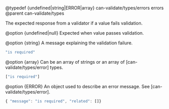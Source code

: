 @typedef {undefined|string|ERROR|array} can-validate/types/errors errors
@parent can-validate/types

The expected response from a validator if a value fails validation.

@option {undefined|null} Expected when value passes validation.

@option {string} A message explaining the validation failure.

```javascript
"is required"
```

@option {array} Can be an array of strings or an array of [can-validate/types/error] types.

```javascript
["is required"]
```

@option {ERROR} An object used to describe an error message. See [can-validate/types/error].

```javascript
{ "message": "is required", "related": []}
```
